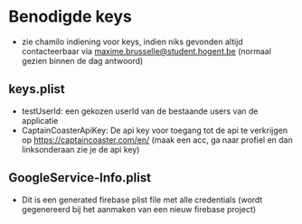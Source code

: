 #  Benodigde keys
- zie chamilo indiening voor keys, indien niks gevonden altijd contacteerbaar via maxime.brusselle@student.hogent.be (normaal gezien binnen de dag antwoord)

## keys.plist
- testUserId: een gekozen userId van de bestaande users van de applicatie
- CaptainCoasterApiKey: De api key voor toegang tot de api te verkrijgen op https://captaincoaster.com/en/ (maak een acc, ga naar profiel en dan linksonderaan zie je de api key)

## GoogleService-Info.plist
- Dit is een generated firebase plist file met alle credentials (wordt gegenereerd bij het aanmaken van een nieuw firebase project)
